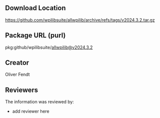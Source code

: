 ## Download Location

https://github.com/wpilibsuite/allwpilib/archive/refs/tags/v2024.3.2.tar.gz

## Package URL (purl)

pkg:github/wpilibsuite/allwpilib@v2024.3.2

## Creator

Oliver Fendt

## Reviewers

The information was reviewed by:

* add reviewer here

